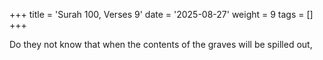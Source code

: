 +++
title = 'Surah 100, Verses 9'
date = '2025-08-27'
weight = 9
tags = []
+++

Do they not know that when the contents of the graves will be spilled out,